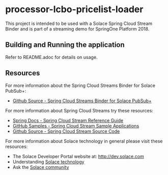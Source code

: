 # processor-lcbo-pricelist-loader

This project is intended to be used with a Solace Spring Cloud Stream Binder and is part of a streaming demo for SpringOne Platform 2018.

## Building and Running the application

Refer to README.adoc for details on usage.

## Resources

For more information about the Spring Cloud Streams Binder for Solace PubSub+:

- [Github Source - Spring Cloud Streams Binder for Solace PubSub+](https://github.com/SolaceProducts/spring-cloud-stream-binder-solace/)

For more information about Spring Cloud Streams try these resources:

- [Spring Docs - Spring Cloud Stream Reference Guide](https://docs.spring.io/spring-cloud-stream/docs/current/reference/htmlsingle/)
- [GitHub Samples - Spring Cloud Stream Sample Applications](https://github.com/spring-cloud/spring-cloud-stream-samples)
- [Github Source - Spring Cloud Stream Source Code](https://github.com/spring-cloud/spring-cloud-stream)

For more information about Solace technology in general please visit these resources:

- The Solace Developer Portal website at: http://dev.solace.com
- Understanding [Solace technology](http://dev.solace.com/tech/)
- Ask the [Solace community](http://dev.solace.com/community/)
 